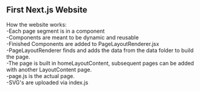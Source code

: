 ## First Next.js Website

How the website works:  
  -Each page segment is in a component  
  -Components are meant to be dynamic and reusable  
  -Finished Components are added to PageLayoutRenderer.jsx  
  -PageLayoutRenderer finds and adds the data from the data folder to build the page.  
  -The page is built in homeLayoutContent, subsequent pages can be added with another LayoutContent page.  
  -page.js is the actual page.  
  -SVG's are uploaded via index.js  
  